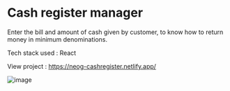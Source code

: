 # Cash register manager

Enter the bill and amount of cash given by customer, to know how to return money in minimum denominations.

Tech stack used : React

View project : https://neog-cashregister.netlify.app/

![image](https://user-images.githubusercontent.com/30795425/133671642-0e5b07be-abc2-4656-bf00-452d5fb72d07.png)
